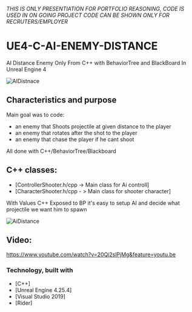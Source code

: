*THIS IS ONLY PRESENTIATION FOR PORTFOLIO REASONING,
CODE IS USED IN ON GOING PROJECT
CODE CAN BE SHOWN ONLY FOR RECRUTERS/EMPLOYER*

# UE4-C-AI-ENEMY-DISTANCE
AI Distance Enemy Only From C++ with BehaviorTree and BlackBoard In Unreal Engine 4

![AIDistnace](https://user-images.githubusercontent.com/53401206/101000913-ca2bd400-355e-11eb-8c5f-d443ae3a97f6.png)




<!-- Characteristics and purpose -->
## Characteristics and purpose

Main goal was to code:
- an enemy that Shoots projectile at given distance to the player
- an enemy that rotates after the shot to the player 
- an enemy that chase the player if he cant shoot

All done with C++/BehaviorTree/Blackboard

## C++ classes:

* [ControllerShooter.h/cpp -> Main class for Ai controll]
* [CharacterShooter.h/cpp - > Main class for shooter character]


With Values C++ Exposed to BP it's easy to setup AI and decide what projectile we want him to spawn

![AiDistance](https://user-images.githubusercontent.com/53401206/101002085-33601700-3560-11eb-8609-8a7fba3fb769.png)

## Video:

https://www.youtube.com/watch?v=20Qj2slPjMg&feature=youtu.be




### Technology, built with

* [C++]
* [Unreal Engine 4.25.4]
* [Visual Studio 2019]
* [Rider]


